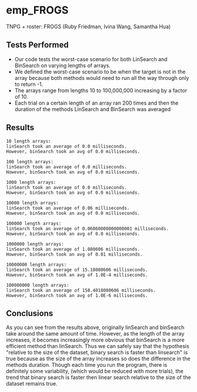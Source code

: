 # emp_FROGS
TNPG + roster: FROGS (Ruby Friedman, Ivina Wang, Samantha Hua)

## Tests Performed
* Our code tests the worst-case scenario for both LinSearch and BinSearch on varying lengths of arrays.
* We defined the worst-case scenario to be when the target is not in the array because both methods would need to run all the way through only to return -1.
* The arrays range from lengths 10 to 100,000,000 increasing by a factor of 10.
* Each trial on a certain length of an array ran 200 times and then the duration of the methods LinSearch and BinSearch was averaged 

## Results

```
10 length arrays: 
linSearch took an average of 0.0 milliseconds.
However, binSearch took an avg of 0.0 milliseconds.

100 length arrays: 
linSearch took an average of 0.0 milliseconds.
However, binSearch took an avg of 0.0 milliseconds.

1000 length arrays: 
linSearch took an average of 0.0 milliseconds.
However, binSearch took an avg of 0.0 milliseconds.

10000 length arrays: 
linSearch took an average of 0.06 milliseconds.
However, binSearch took an avg of 0.0 milliseconds.

100000 length arrays: 
linSearch took an average of 0.06060000000000001 milliseconds.
However, binSearch took an avg of 0.0 milliseconds.

1000000 length arrays: 
linSearch took an average of 1.080606 milliseconds.
However, binSearch took an avg of 0.01 milliseconds.

10000000 length arrays: 
linSearch took an average of 15.18080606 milliseconds.
However, binSearch took an avg of 1.0E-4 milliseconds.

100000000 length arrays: 
linSearch took an average of 158.4018080606 milliseconds.
However, binSearch took an avg of 1.0E-6 milliseconds.
```

## Conclusions
As you can see from the results above, originally linSearch and binSearch take around the same amount of time. However, as the length of the array increases, it becomes increasingly more obvious that binSearch is a more efficient method than linSearch. Thus we can safely say that the hypothesis "relative to the size of the dataset, binary search is faster than linsearch" is true because as the size of the array increases so does the difference in the methods duration. Though each time you run the program, there is definitely some variability, (which would be reduced with more trials), the trend that binary search is faster then linear search relative to the size of the dataset remains true.
